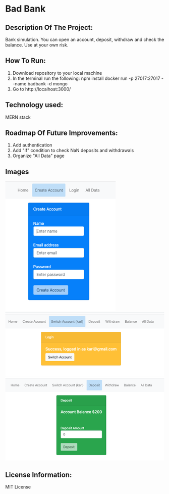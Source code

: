 # Bad Bank

## Description Of The Project: 
Bank simulation. You can open an account, deposit, withdraw and check the balance. 
Use at your own risk.

## How To Run:
1. Download repository to your local machine 
2. In the terminal run the following:
    npm install
    docker run -p 27017:27017 --name badbank -d mongo
3. Go to http://localhost:3000/

## Technology used:
MERN stack

## Roadmap Of Future Improvements:
1. Add authentication 
2. Add "if" condition to check NaN deposits and withdrawals 
3. Organize "All Data" page

## Images
<img src="BB-1.png" width="350"> 
<img src="BB-2.png" width="550"> 
<img src="BB-3.png" width="550">

## License Information:
MIT License
